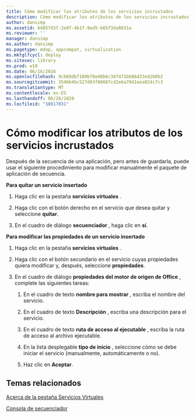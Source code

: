 ```yaml
---
title: Cómo modificar los atributos de los servicios incrustados
description: Cómo modificar los atributos de los servicios incrustados
author: dansimp
ms.assetid: b4057d3f-2e8f-4b1f-9ed5-b65f3da8631a
ms.reviewer: ''
manager: dansimp
ms.author: dansimp
ms.pagetype: mdop, appcompat, virtualization
ms.mktglfcycl: deploy
ms.sitesec: library
ms.prod: w10
ms.date: 06/16/2016
ms.openlocfilehash: 9cb69dbf100bf8e48b6c34f472bb66d23e42b0b2
ms.sourcegitcommit: 354664bc527d93f80687cd2eba70d1eea024c7c3
ms.translationtype: MT
ms.contentlocale: es-ES
ms.lasthandoff: 06/26/2020
ms.locfileid: "10817031"
---
```

# Cómo modificar los atributos de los servicios incrustados


Después de la secuencia de una aplicación, pero antes de guardarla, puede usar el siguiente procedimiento para modificar manualmente el paquete de aplicación de secuencia.

**Para quitar un servicio insertado**

1.  Haga clic en la pestaña **servicios virtuales** .

2.  Haga clic con el botón derecho en el servicio que desea quitar y seleccione **quitar**.

3.  En el cuadro de diálogo **secuenciador** , haga clic en **sí**.

**Para modificar las propiedades de un servicio insertado**

1.  Haga clic en la pestaña **servicios virtuales** .

2.  Haga clic con el botón secundario en el servicio cuyas propiedades quiera modificar y, después, seleccione **propiedades**.

3.  En el cuadro de diálogo **propiedades del motor de origen de Office** , complete las siguientes tareas:

    1.  En el cuadro de texto **nombre para mostrar** , escriba el nombre del servicio.

    2.  En el cuadro de texto **Descripción** , escriba una descripción para el servicio.

    3.  En el cuadro de texto **ruta de acceso al ejecutable** , escriba la ruta de acceso al archivo ejecutable.

    4.  En la lista desplegable **tipo de inicio** , seleccione cómo se debe iniciar el servicio (manualmente, automáticamente o no).

    5.  Haz clic en **Aceptar**.

## Temas relacionados


[Acerca de la pestaña Servicios Virtuales](about-the-virtual-services-tab.md)

[Consola de secuenciador](sequencer-console.md)

 

 





